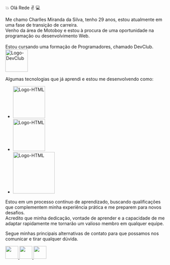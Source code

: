 :collision: Olá Rede :v: :computer:

Me chamo Charlles Miranda da Silva, tenho 29 anos, estou atualmente em uma fase de transição de carreira. <br>
Venho da área de Motoboy e estou à procura de uma oportunidade na programação ou desenvolvimento Web. <br><br>
Estou cursando uma formação de Programadores, chamado DevClub. <br> 
<a href="https://rodolfomori.com.br/devclub-comercial/" >
     <img src="https://rodolfomori.com.br/wp-content/uploads/2022/02/LOGO_1-1024x1024.png" width="70px" alt="Logo-DevClub">
</a> <br>

Algumas tecnologias que já aprendi e estou me desenvolvendo como: 

 - <img src="https://img.shields.io/badge/HTML-239120?style=for-the-badge&logo=html5&logoColor=white" width="100px" alt="Logo-HTML">
- <img src="https://img.shields.io/badge/CSS-239120?&style=for-the-badge&logo=css3&logoColor=white" width="100px" alt="Logo-HTML">
- <img src="https://img.shields.io/badge/JavaScript-F7DF1E?style=for-the-badge&logo=javascript&logoColor=black" width="130px" alt="Logo-HTML">

Estou em um processo contínuo de aprendizado, buscando qualificações que complementem minha experiência prática e me preparem para novos desafios. <br>
Acredito que minha dedicação, vontade de aprender e a capacidade de me adaptar rapidamente me tornarão um valioso membro em qualquer equipe.

Segue minhas principais alternativas de contato para que possamos nos comunicar e tirar qualquer dúvida.
<br>

<a href="https://wa.me/5511948639820?text=Quero%20falar%20com%20os%20irm%C3%A3os%20Mario." >
     <img src="https://upload.wikimedia.org/wikipedia/commons/thumb/6/6b/WhatsApp.svg/1200px-WhatsApp.svg.png" width="40px">
</a>

<a href="mailto:devcharllesmiranda@gmail.com" >
     <img src="https://w7.pngwing.com/pngs/376/601/png-transparent-gmail-logo-inbox-by-gmail-icon-email-google-contacts-gmail-logo-angle-text-heart-thumbnail.png" width="40px">
</a>

<a href="https://www.linkedin.com/in/charlles-miranda-da-silva/" >
     <img src="https://static.vecteezy.com/system/resources/previews/023/986/970/non_2x/linkedin-logo-linkedin-logo-transparent-linkedin-icon-transparent-free-free-png.png" width="40px">
</a>






